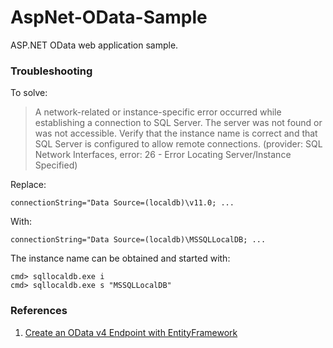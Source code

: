 # AspNet-OData-Sample
ASP.NET OData web application sample.

### Troubleshooting

To solve:

> A network-related or instance-specific error occurred while establishing a connection to SQL Server. The server was not found or was not accessible. Verify that the instance name is correct and that SQL Server is configured to allow remote connections. (provider: SQL Network Interfaces, error: 26 - Error Locating Server/Instance Specified)

Replace:

    connectionString="Data Source=(localdb)\v11.0; ...

With:

    connectionString="Data Source=(localdb)\MSSQLLocalDB; ...

The instance name can be obtained and started with:

    cmd> sqllocaldb.exe i
    cmd> sqllocaldb.exe s "MSSQLLocalDB"

### References

1. [Create an OData v4 Endpoint with EntityFramework][create-an-odata-v4-endpoint]

[create-an-odata-v4-endpoint]: https://docs.microsoft.com/en-us/aspnet/web-api/overview/odata-support-in-aspnet-web-api/odata-v4/create-an-odata-v4-endpoint
